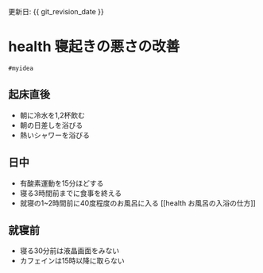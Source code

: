更新日: {{ git_revision_date }}

# health 寝起きの悪さの改善
`#myidea` 
## 起床直後
- 朝に冷水を1,2杯飲む
- 朝の日差しを浴びる
- 熱いシャワーを浴びる


## 日中
- 有酸素運動を15分ほどする
- 寝る3時間前までに食事を終える
- 就寝の1~2時間前に40度程度のお風呂に入る [[health お風呂の入浴の仕方]]

## 就寝前
- 寝る30分前は液晶画面をみない
- カフェインは15時以降に取らない

